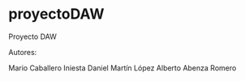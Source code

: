 # proyectoDAW
Proyecto DAW

Autores:

Mario Caballero Iniesta
Daniel Martín López
Alberto Abenza Romero
